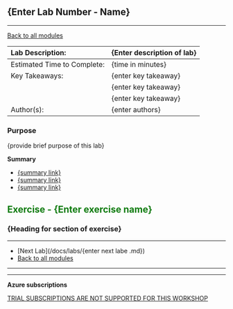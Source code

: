 ## {Enter Lab Number - Name}
--------------------------------

[comment]: <> (Link back to main lab README)  
[Back to all modules](/docs/labs/README.md)

[comment]: <> (Lab header table provide values for lab)

| Lab Description:            | {Enter description of lab}   |
| :------------              | :--------------              |
| Estimated Time to Complete: | {time in minutes}            |
| Key Takeaways:              | {enter key takeaway}         |
|                            | {enter key takeaway}         |
|                            | {enter key takeaway}         |
| Author(s):                     | {enter authors}              |

[comment]: <> (Write up purpose for this lab, provide some info on the what and why) 
### Purpose
{provide brief purpose of this lab}

[comment]: <> (Create a link to the main topics of this lab add as many as needed) 
 **Summary**
  * [{summary link}]({summerylinke})
  * [{summary link}]({summerylinke})
  * [{summary link}]({summerylinke})

[comment]: <> (Main Exercise format) 
## <div style="color: #107c10">Exercise - {Enter exercise name}</div>

[comment]: <> (Exercise main action) 
### {Heading for section of exercise}

[comment]: <> (Use ordered bullets, code blocks, images ect for the steps)
[comment]: <> (MD cheetsheet: https://github.com/adam-p/markdown-here/wiki/Markdown-Cheatsheet#links )  

[comment]: <> (End labe with link to all labs, next lab)
___     
- [Next Lab](/docs/labs/{enter next labe .md})
- [Back to all modules](/docs/labs/README.md)
___
___
**Azure subscriptions**

<ins>TRIAL SUBSCRIPTIONS ARE NOT SUPPORTED FOR THIS WORKSHOP</ins>